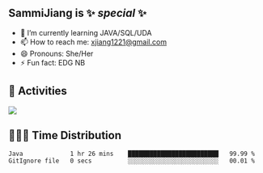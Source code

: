 ## SammiJiang is  ✨ _special_ ✨ 


- 🌱 I’m currently learning JAVA/SQL/UDA
- 📫 How to reach me: xjiang1221@gmail.com
- 😄 Pronouns: She/Her
- ⚡ Fun fact: EDG NB
## 👾 Activities 

![](https://github-readme-stats.vercel.app/api?username=SammiJiang&theme=gruvbox )

## 👩🏼‍💻 Time Distribution 

<!--START_SECTION:waka-->

```text
Java             1 hr 26 mins    █████████████████████████   99.99 %
GitIgnore file   0 secs          ░░░░░░░░░░░░░░░░░░░░░░░░░   00.01 %
```

<!--END_SECTION:waka-->
